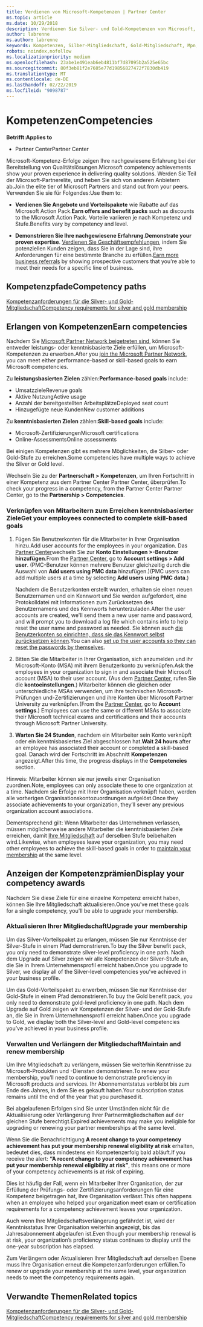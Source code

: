 ```yaml
---
title: Verdienen von Microsoft-Kompetenzen | Partner Center
ms.topic: article
ms.date: 10/29/2018
description: Verdienen Sie Silver- und Gold-Kompetenzen von Microsoft, um Ihre nachgewiesene Erfahrung bei der Bereitstellung von Qualitätslösungen in einem speziellen Geschäftsbereich zu demonstrieren.
author: labrenne
ms.author: labrenne
keywords: Kompetenzen, Silber-Mitgliedschaft, Gold-Mitgliedschaft, Mpn, MAPS, Kompetenz, Vorteile, Leistungsziele, Fähigkeitsziele
robots: noindex,nofollow
ms.localizationpriority: medium
ms.openlocfilehash: 23abe1e491eab6eb4811bf7d87095b2a525e65bc
ms.sourcegitcommit: 80f3eb81f2e7605e77d19856827472f7830db419
ms.translationtype: MT
ms.contentlocale: de-DE
ms.lasthandoff: 02/22/2019
ms.locfileid: "9098787"
---
```

<!--
•   FWLink https://go.microsoft.com/fwlink/?linkid=851080 : top of page
•   FWLink https://go.microsoft.com/fwlink/?linkid=851281: top of page (duplicate)
•   FWLink https://go.microsoft.com/fwlink/?linkid=851079: Competencies (#attainment_paths)
•   FWLink https://go.microsoft.com/fwlink/?linkid=851081: Maintain and renew membership (#maintain_membership)
•   FWLink https://go.microsoft.com/fwlink/?linkid=851082: Get your employees connected to complete skill-based goals (#associating_achievements)
•   FWLink https://go.microsoft.com/fwlink/?linkid=851083 : Achievement overrides (#achievement_override)
•   FWLink: https://go.microsoft.com/fwlink/?linkid=851236: UI link, goes to the place where you import new users. Temporarily points to the Partner Center homepage.
•   FWLink: https://go.microsoft.com/fwlink/?linkid=851607 :Will go to the docs page for Silver/Gold competency achievements. Currently goes to https://partnercenter.microsoft.com/partner/cloud-solution-provider 

 -->

# <a name="competencies"></a><span data-ttu-id="46828-104">Kompetenzen</span><span class="sxs-lookup"><span data-stu-id="46828-104">Competencies</span></span>

**<span data-ttu-id="46828-105">Betrifft:</span><span class="sxs-lookup"><span data-stu-id="46828-105">Applies to</span></span>**
-  <span data-ttu-id="46828-106">Partner Center</span><span class="sxs-lookup"><span data-stu-id="46828-106">Partner Center</span></span>

<span data-ttu-id="46828-107">Microsoft-Kompetenz-Erfolge zeigen Ihre nachgewiesene Erfahrung bei der Bereitstellung von Qualitätslösungen.</span><span class="sxs-lookup"><span data-stu-id="46828-107">Microsoft competency achievements show your proven experience in delivering quality solutions.</span></span> <span data-ttu-id="46828-108">Werden Sie Teil der Microsoft-Partnerelite, und heben Sie sich von anderen Anbietern ab.</span><span class="sxs-lookup"><span data-stu-id="46828-108">Join the elite tier of Microsoft Partners and stand out from your peers.</span></span> <span data-ttu-id="46828-109">Verwenden Sie sie für Folgendes:</span><span class="sxs-lookup"><span data-stu-id="46828-109">Use them to:</span></span> 

*  <span data-ttu-id="46828-110">**Verdienen Sie Angebote und Vorteilspakete** wie Rabatte auf das Microsoft Action Pack.</span><span class="sxs-lookup"><span data-stu-id="46828-110">**Earn offers and benefit packs** such as discounts to the Microsoft Action Pack.</span></span> <span data-ttu-id="46828-111">Vorteile variieren je nach Kompetenz und Stufe.</span><span class="sxs-lookup"><span data-stu-id="46828-111">Benefits vary by competency and level.</span></span> 

*  <span data-ttu-id="46828-112">**Demonstrieren Sie Ihre nachgewiesene Erfahrung**.</span><span class="sxs-lookup"><span data-stu-id="46828-112">**Demonstrate your proven expertise**.</span></span> <span data-ttu-id="46828-113">[Verdienen Sie Geschäftsempfehlungen](referrals.md), indem Sie potenziellen Kunden zeigen, dass Sie in der Lage sind, ihre Anforderungen für eine bestimmte Branche zu erfüllen.</span><span class="sxs-lookup"><span data-stu-id="46828-113">[Earn more business referrals](referrals.md) by showing prospective customers that you're able to meet their needs for a specific line of business.</span></span>

## <a href="" id="attainment_paths"></a> <span data-ttu-id="46828-114">Kompetenzpfade</span><span class="sxs-lookup"><span data-stu-id="46828-114">Competency paths</span></span>

[<span data-ttu-id="46828-115">Kompetenzanforderungen für die Silver- und Gold-Mitgliedschaft</span><span class="sxs-lookup"><span data-stu-id="46828-115">Competency requirements for silver and gold membership</span></span>](learn-about-competencies.md)

## <a name="earn-competencies"></a><span data-ttu-id="46828-116">Erlangen von Kompetenzen</span><span class="sxs-lookup"><span data-stu-id="46828-116">Earn competencies</span></span>

<span data-ttu-id="46828-117">Nachdem Sie [Microsoft Partner Network beigetreten sind](mpn-overview.md), können Sie entweder leistungs- oder kenntnisbasierte Ziele erfüllen, um Microsoft-Kompetenzen zu erwerben.</span><span class="sxs-lookup"><span data-stu-id="46828-117">After you [join the Microsoft Partner Network](mpn-overview.md), you can meet either performance-based or skill-based goals to earn Microsoft competencies.</span></span> 

<span data-ttu-id="46828-118">Zu **leistungsbasierten Zielen** zählen:</span><span class="sxs-lookup"><span data-stu-id="46828-118">**Performance-based goals** include:</span></span> 
* <span data-ttu-id="46828-119">Umsatzziele</span><span class="sxs-lookup"><span data-stu-id="46828-119">Revenue goals</span></span>
* <span data-ttu-id="46828-120">Aktive Nutzung</span><span class="sxs-lookup"><span data-stu-id="46828-120">Active usage</span></span>
* <span data-ttu-id="46828-121">Anzahl der bereitgestellten Arbeitsplätze</span><span class="sxs-lookup"><span data-stu-id="46828-121">Deployed seat count</span></span>
* <span data-ttu-id="46828-122">Hinzugefügte neue Kunden</span><span class="sxs-lookup"><span data-stu-id="46828-122">New customer additions</span></span>

<span data-ttu-id="46828-123">Zu **kenntnisbasierten Zielen** zählen:</span><span class="sxs-lookup"><span data-stu-id="46828-123">**Skill-based goals** include:</span></span> 
* <span data-ttu-id="46828-124">Microsoft-Zertifizierungen</span><span class="sxs-lookup"><span data-stu-id="46828-124">Microsoft certifications</span></span>
* <span data-ttu-id="46828-125">Online-Assessments</span><span class="sxs-lookup"><span data-stu-id="46828-125">Online assessments</span></span> 

<span data-ttu-id="46828-126">Bei einigen Kompetenzen gibt es mehrere Möglichkeiten, die Silber- oder Gold-Stufe zu erreichen.</span><span class="sxs-lookup"><span data-stu-id="46828-126">Some competencies have multiple ways to achieve the Silver or Gold level.</span></span>

<span data-ttu-id="46828-127">Wechseln Sie zu der **Partnerschaft > Kompetenzen**, um Ihren Fortschritt in einer Kompetenz aus dem Partner Center Partner Center, überprüfen.</span><span class="sxs-lookup"><span data-stu-id="46828-127">To check your progress in a competency, from the Partner Center Partner Center, go to the **Partnership > Competencies**.</span></span> 

### <a href="" id="associating_achievements"></a><span data-ttu-id="46828-128">Verknüpfen von Mitarbeitern zum Erreichen kenntnisbasierter Ziele</span><span class="sxs-lookup"><span data-stu-id="46828-128">Get your employees connected to complete skill-based goals</span></span>

1.  <span data-ttu-id="46828-129">Fügen Sie Benutzerkonten für die Mitarbeiter in Ihrer Organisation hinzu.</span><span class="sxs-lookup"><span data-stu-id="46828-129">Add user accounts for the employees in your organization.</span></span> <span data-ttu-id="46828-130">Das [Partner Center](https://partnercenter.microsoft.com)wechseln Sie zur **Konto Einstellungen >-Benutzer hinzufügen**.</span><span class="sxs-lookup"><span data-stu-id="46828-130">From the [Partner Center](https://partnercenter.microsoft.com), go to **Account settings > Add user**.</span></span> <span data-ttu-id="46828-131">(PMC-Benutzer können mehrere Benutzer gleichzeitig durch die Auswahl von **Add users using PMC data** hinzufügen.)</span><span class="sxs-lookup"><span data-stu-id="46828-131">(PMC users can add multiple users at a time by selecting **Add users using PMC data**.)</span></span>

    <span data-ttu-id="46828-132">Nachdem die Benutzerkonten erstellt wurden, erhalten sie einen neuen Benutzernamen und ein Kennwort und Sie werden aufgefordert, eine Protokolldatei mit Informationen zum Zurücksetzen des Benutzernamens und des Kennworts herunterzuladen.</span><span class="sxs-lookup"><span data-stu-id="46828-132">After the user accounts are created, we'll send them a new user name and password, and will prompt you to download a log file which contains info to help reset the user name and password as needed.</span></span> <span data-ttu-id="46828-133">Sie können auch [die Benutzerkonten so einrichten, dass sie das Kennwort selbst zurücksetzen können](https://docs.microsoft.com/en-us/azure/active-directory/active-directory-passwords-getting-started).</span><span class="sxs-lookup"><span data-stu-id="46828-133">You can also [set up the user accounts so they can reset the passwords by themselves](https://docs.microsoft.com/en-us/azure/active-directory/active-directory-passwords-getting-started).</span></span>

2. <span data-ttu-id="46828-134">Bitten Sie die Mitarbeiter in Ihrer Organisation, sich anzumelden und ihr Microsoft-Konto (MSA) mit ihrem Benutzerkonto zu verknüpfen.</span><span class="sxs-lookup"><span data-stu-id="46828-134">Ask the employees in your organization to sign in and associate their Microsoft account (MSA) to their user account.</span></span> <span data-ttu-id="46828-135">(Aus dem [Partner Center](https://partnercenter.microsoft.com), rufen Sie die **kontoeinstellungen**.) Mitarbeiter können die gleichen oder unterschiedliche MSAs verwenden, um ihre technischen Microsoft-Prüfungen und-Zertifizierungen und ihre Konten über Microsoft Partner University zu verknüpfen.</span><span class="sxs-lookup"><span data-stu-id="46828-135">(From the [Partner Center](https://partnercenter.microsoft.com), go to **Account settings**.) Employees can use the same or different MSAs to associate their Microsoft technical exams and certifications and their accounts through Microsoft Partner University.</span></span>

3.  <span data-ttu-id="46828-136">**Warten Sie 24 Stunden**, nachdem ein Mitarbeiter sein Konto verknüpft oder ein kenntnisbasiertes Ziel abgeschlossen hat.</span><span class="sxs-lookup"><span data-stu-id="46828-136">**Wait 24 hours** after an employee has associated their account or completed a skill-based goal.</span></span> <span data-ttu-id="46828-137">Danach wird der Fortschritt im Abschnitt **Kompetenzen** angezeigt.</span><span class="sxs-lookup"><span data-stu-id="46828-137">After this time, the progress displays in the **Competencies** section.</span></span>

<span data-ttu-id="46828-138">Hinweis: Mitarbeiter können sie nur jeweils einer Organisation zuordnen.</span><span class="sxs-lookup"><span data-stu-id="46828-138">Note, employees can only associate these to one organization at a time.</span></span> <span data-ttu-id="46828-139">Nachdem sie Erfolge mit Ihrer Organisation verknüpft haben, werden alle vorherigen Organisationskontozuordnungen aufgelöst.</span><span class="sxs-lookup"><span data-stu-id="46828-139">Once they associate achievements to your organization, they’ll sever any previous organization account associations.</span></span>

<span data-ttu-id="46828-140">Dementsprechend gilt: Wenn Mitarbeiter das Unternehmen verlassen, müssen möglicherweise andere Mitarbeiter die kenntnisbasierten Ziele erreichen, damit [Ihre Mitgliedschaft](#maintaining_membership) auf derselben Stufe beibehalten wird.</span><span class="sxs-lookup"><span data-stu-id="46828-140">Likewise, when employees leave your organization, you may need other employees to achieve the skill-based goals in order to [maintain your membership](#maintaining_membership) at the same level.</span></span>

## <a name="display-your-competency-awards"></a><span data-ttu-id="46828-141">Anzeigen der Kompetenzprämien</span><span class="sxs-lookup"><span data-stu-id="46828-141">Display your competency awards</span></span>

<span data-ttu-id="46828-142">Nachdem Sie diese Ziele für eine einzelne Kompetenz erreicht haben, können Sie Ihre Mitgliedschaft aktualisieren.</span><span class="sxs-lookup"><span data-stu-id="46828-142">Once you've met these goals for a single competency, you'll be able to upgrade your membership.</span></span>

### <a name="upgrade-your-membership"></a><span data-ttu-id="46828-143">Aktualisieren Ihrer Mitgliedschaft</span><span class="sxs-lookup"><span data-stu-id="46828-143">Upgrade your membership</span></span>

<span data-ttu-id="46828-144">Um das Silver-Vorteilspaket zu erlangen, müssen Sie nur Kenntnisse der Silver-Stufe in einem Pfad demonstrieren.</span><span class="sxs-lookup"><span data-stu-id="46828-144">To buy the Silver benefit pack, you only need to demonstrate silver-level proficiency in one path.</span></span> <span data-ttu-id="46828-145">Nach dem Upgrade auf Silver zeigen wir alle Kompetenzen der Silver-Stufe an, die Sie in Ihrem Unternehmensprofil erreicht haben.</span><span class="sxs-lookup"><span data-stu-id="46828-145">Once you upgrade to Silver, we display all of the Silver-level competencies you’ve achieved in your business profile.</span></span> 

<span data-ttu-id="46828-146">Um das Gold-Vorteilspaket zu erwerben, müssen Sie nur Kenntnisse der Gold-Stufe in einem Pfad demonstrieren.</span><span class="sxs-lookup"><span data-stu-id="46828-146">To buy the Gold benefit pack, you only need to demonstrate gold-level proficiency in one path.</span></span> <span data-ttu-id="46828-147">Nach dem Upgrade auf Gold zeigen wir Kompetenzen der Silver- und der Gold-Stufe an, die Sie in Ihrem Unternehmensprofil erreicht haben.</span><span class="sxs-lookup"><span data-stu-id="46828-147">Once you upgrade to Gold, we display both the Silver-level and Gold-level competencies you’ve achieved in your business profile.</span></span> 

### <a href="" id="maintain_membership"></a> <span data-ttu-id="46828-148">Verwalten und Verlängern der Mitgliedschaft</span><span class="sxs-lookup"><span data-stu-id="46828-148">Maintain and renew membership</span></span>

<span data-ttu-id="46828-149">Um Ihre Mitgliedschaft zu verlängern, müssen Sie weiterhin Kenntnisse zu Microsoft-Produkten und -Diensten demonstrieren.</span><span class="sxs-lookup"><span data-stu-id="46828-149">To renew your membership, you’ll need to continue to demonstrate proficiency in Microsoft products and services.</span></span> <span data-ttu-id="46828-150">Ihr Abonnementstatus verbleibt bis zum Ende des Jahres, in dem Sie es gekauft haben.</span><span class="sxs-lookup"><span data-stu-id="46828-150">Your subscription status remains until the end of the year that you purchased it.</span></span>

<span data-ttu-id="46828-151">Bei abgelaufenen Erfolgen sind Sie unter Umständen nicht für die Aktualisierung oder Verlängerung Ihrer Partnermitgliedschaften auf der gleichen Stufe berechtigt.</span><span class="sxs-lookup"><span data-stu-id="46828-151">Expired achievements may make you ineligible for upgrading or renewing your partner memberships at the same level.</span></span> 

<span data-ttu-id="46828-152">Wenn Sie die Benachrichtigung **A recent change to your competency achievement has put your membership renewal eligibility at risk** erhalten, bedeutet dies, dass mindestens ein Kompetenzerfolg bald abläuft.</span><span class="sxs-lookup"><span data-stu-id="46828-152">If you receive the alert: **“A recent change to your competency achievement has put your membership renewal eligibility at risk”**, this means one or more of your competency achievements is at risk of expiring.</span></span> 

<span data-ttu-id="46828-153">Dies ist häufig der Fall, wenn ein Mitarbeiter Ihrer Organisation, der zur Erfüllung der Prüfungs- oder Zertifizierungsanforderungen für eine Kompetenz beigetragen hat, Ihre Organisation verlässt.</span><span class="sxs-lookup"><span data-stu-id="46828-153">This often happens when an employee who helped your organization meet exam or certification requirements for a competency achievement leaves your organization.</span></span> 

<span data-ttu-id="46828-154">Auch wenn Ihre Mitgliedschaftsverlängerung gefährdet ist, wird der Kenntnisstatus Ihrer Organisation weiterhin angezeigt, bis das Jahresabonnement abgelaufen ist.</span><span class="sxs-lookup"><span data-stu-id="46828-154">Even though your membership renewal is at risk, your organization’s proficiency status continues to display until the one-year subscription has elapsed.</span></span>

<span data-ttu-id="46828-155">Zum Verlängern oder Aktualisieren Ihrer Mitgliedschaft auf derselben Ebene muss Ihre Organisation erneut die Kompetenzanforderungen erfüllen.</span><span class="sxs-lookup"><span data-stu-id="46828-155">To renew or upgrade your membership at the same level, your organization needs to meet the competency requirements again.</span></span>

## <a name="related-topics"></a><span data-ttu-id="46828-156">Verwandte Themen</span><span class="sxs-lookup"><span data-stu-id="46828-156">Related topics</span></span>

[<span data-ttu-id="46828-157">Kompetenzanforderungen für die Silver- und Gold-Mitgliedschaft</span><span class="sxs-lookup"><span data-stu-id="46828-157">Competency requirements for silver and gold membership</span></span>](learn-about-competencies.md)